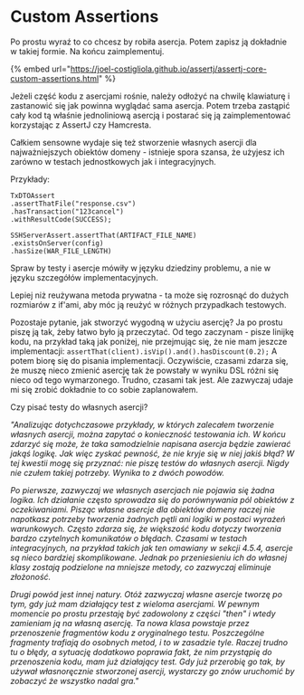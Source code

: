 # Custom Assertions

Po prostu wyraź to co chcesz by robiła asercja. Potem zapisz ją dokładnie w takiej formie. Na końcu zaimplementuj.

{% embed url="https://joel-costigliola.github.io/assertj/assertj-core-custom-assertions.html" %}

Jeżeli część kodu z asercjami rośnie, należy odłożyć na chwilę klawiaturę i zastanowić się jak powinna wyglądać sama asercja. Potem trzeba zastąpić cały kod tą właśnie jednoliniową asercją i postarać się ją zaimplementować korzystając z AssertJ czy Hamcresta.

Całkiem sensowne wydaje się też stworzenie własnych asercji dla najważniejszych obiektów domeny - istnieje spora szansa, że użyjesz ich zarówno w testach jednostkowych jak i integracyjnych.

Przykłady:

```text
TxDTOAssert
.assertThatFile("response.csv")
.hasTransaction("123cancel")
.withResultCode(SUCCESS); 
```

```text
SSHServerAssert.assertThat(ARTIFACT_FILE_NAME)
.existsOnServer(config)
.hasSize(WAR_FILE_LENGTH)
```

Spraw by testy i asercje mówiły w języku dziedziny problemu, a nie w języku szczegółów implementacyjnych.

Lepiej niż reużywana metoda prywatna - ta może się rozrosnąć do dużych rozmiarów z if'ami, aby móc ją reużyć w różnych przypadkach testowych.

Pozostaje pytanie, jak stworzyć wygodną w użyciu asercję? Ja po prostu piszę ją tak, żeby łatwo było ją przeczytać. Od tego zaczynam - pisze linijkę kodu, na przykład taką jak poniżej, nie przejmując się, że nie mam jeszcze implementacji: `assertThat(client).isVip().and().hasDiscount(0.2);` A potem biorę się do pisania implementacji. Oczywiście, czasami zdarza się, że muszę nieco zmienić asercję tak że powstały w wyniku DSL różni się nieco od tego wymarzonego. Trudno, czasami tak jest. Ale zazwyczaj udaje mi się zrobić dokładnie to co sobie zaplanowałem.

Czy pisać testy do własnych asercji?

_"Analizując dotychczasowe przykłady, w których zalecałem tworzenie własnych asercji, można zapytać o konieczność testowania ich. W końcu zdarzyć się może, że taka samodzielnie napisana asercja będzie zawierać jakąś logikę. Jak więc zyskać pewność, że nie kryje się w niej jakiś błąd? W tej kwestii mogę się przyznać: nie piszę testów do własnych asercji. Nigdy nie czułem takiej potrzeby. Wynika to z dwóch powodów._ 

_Po pierwsze, zazwyczaj we własnych asercjach nie pojawia się żadna logika. Ich działanie często sprowadza się do porównywania pól obiektów z oczekiwaniami. Pisząc własne asercje dla obiektów domeny raczej nie napotkasz potrzeby tworzenia żadnych pętli ani logiki w postaci wyrażeń warunkowych. Często zdarza się, że większość kodu dotyczy tworzenia bardzo czytelnych komunikatów o błędach. Czasami w testach integracyjnych, na przykład takich jak ten omawiany w sekcji 4.5.4, asercje są nieco bardziej skomplikowane. Jednak po przeniesieniu ich do własnej klasy zostają podzielone na mniejsze metody, co zazwyczaj eliminuje złożoność._ 

_Drugi powód jest innej natury. Otóż zazwyczaj własne asercje tworzę po tym, gdy już mam działający test z wieloma asercjami. W pewnym momencie po prostu przestaję być zadowolony z części "then" i wtedy zamieniam ją na własną asercję. Ta nowa klasa powstaje przez przenoszenie fragmentów kodu z oryginalnego testu. Poszczególne fragmenty trafiają do osobnych metod, i to w zasadzie tyle. Raczej trudno tu o błędy, a sytuację dodatkowo poprawia fakt, że nim przystąpię do przenoszenia kodu, mam już działający test. Gdy już przerobię go tak, by używał własnoręcznie stworzonej asercji, wystarczy go znów uruchomić by zobaczyć że wszystko nadal gra."_

